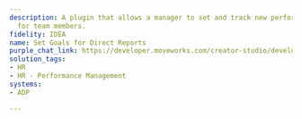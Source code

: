 ```yaml
---
description: A plugin that allows a manager to set and track new performance goals
  for team members.
fidelity: IDEA
name: Set Goals for Direct Reports
purple_chat_link: https://developer.moveworks.com/creator-studio/developer-tools/purple-chat-builder/?workspace=%7B%22title%22%3A%22My+Workspace%22%2C%22botSettings%22%3A%7B%7D%2C%22mocks%22%3A%5B%7B%22id%22%3A6521%2C%22title%22%3A%22Mock+1%22%2C%22transcript%22%3A%7B%22settings%22%3A%7B%22colorStyle%22%3A%22LIGHT%22%2C%22startTime%22%3A%2211%3A43+AM%22%2C%22defaultPerson%22%3A%22GWEN%22%2C%22editable%22%3Atrue%7D%2C%22messages%22%3A%5B%7B%22from%22%3A%22USER%22%2C%22text%22%3A%22%3Cp%3EI+need+to+set+performance+OKRs+for+Drew.%3Cbr%3E%3C%2Fp%3E%22%7D%2C%7B%22from%22%3A%22BOT%22%2C%22text%22%3A%22%3Cp%3EJust+to+clarify%2C+you%27re+referring+to+Drew+Downs%2C+your+report%2C+right%3F%3Cbr%3E%3Cbr%3EI+found+a+few+other+Drews+including%3Cbr%3E-+Drew+Smith%3Cbr%3E-+Drew+Ponce%3Cbr%3E-+Drew+Wei%3Cbr%3E%3C%2Fp%3E%22%7D%2C%7B%22from%22%3A%22USER%22%2C%22text%22%3A%22%3Cp%3EYes%2C+I+want+to+set+a+goal+for+him+and+his+team+to+generate+3000+marketing+qualified+leads+this+half.%3Cbr%3E%3C%2Fp%3E%22%7D%2C%7B%22from%22%3A%22BOT%22%2C%22text%22%3A%22%3Cp%3EOkay%2C+I+can+update+his+OKRs+for+you.%3Cbr%3E%3C%2Fp%3E%22%2C%22cards%22%3A%5B%7B%22title%22%3A%22%3Cp%3EPlease+confirm+the+OKRs%3Cbr%3E%3C%2Fp%3E%22%2C%22text%22%3A%22%3Cp%3E%3Cb%3EEmployee%3A+%3C%2Fb%3EDrew+Downs%3Cbr%3E%3Cb%3EOKR+Period%3C%2Fb%3E%3A+FY2026H1%3Cbr%3E%3Cb%3EObjective%3A+%3C%2Fb%3EIncrease+pipeline.%3Cbr%3E%3Cb%3EKey+Result%3A+%3C%2Fb%3EGenerate+3000+marketing+qualified+leads.%3Cbr%3E%3C%2Fp%3E%22%2C%22buttons%22%3A%5B%7B%22style%22%3A%22PRIMARY%22%2C%22text%22%3A%22Add+OKR+to+Workday%22%7D%2C%7B%22text%22%3A%22Edit+Details%22%7D%2C%7B%22text%22%3A%22Cancel%22%7D%5D%7D%5D%7D%5D%7D%7D%5D%7D
solution_tags:
- HR
- HR - Performance Management
systems:
- ADP

---
```

